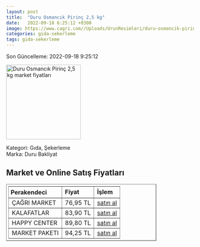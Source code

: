 ```yaml
---
layout: post
title:  "Duru Osmancık Pirinç 2,5 kg"
date:   2022-09-18 6:25:12 +0300
image: https://www.cagri.com//Uploads/UrunResimleri/duru-osmancik-pirinc-25-kg-d2f8.jpg
categories: gida-sekerleme
tags: gida-sekerleme
---
```


Son Güncelleme: 2022-09-18 9:25:12

<img src="https://www.cagri.com//Uploads/UrunResimleri/duru-osmancik-pirinc-25-kg-d2f8.jpg" width="200" alt="Duru Osmancık Pirinç 2,5 kg market fiyatları" />

Kategori: Gıda, Şekerleme
<br />
Marka: Duru Bakliyat

<h2>Market ve Online Satış Fiyatları</h2>

<table border="1" style="padding: 5px;width:80%;">
  <tr>
    <td style="padding: 5px;"><strong>Perakendeci</strong></td>
    <td><strong>Fiyat</strong></td>
    <td><strong>İşlem</strong></td>
  </tr>
  <tr>
              <td title="Çağrı Market">ÇAĞRI MARKET</td>
              <td>76,95 TL</td>
              <td><a title="Çağrı Market" target="_blank" href="https://www.cagri.com/duru-osmancik-pirinc-2.5-kg">satın al</a></td>
            </tr><tr>
              <td title="Kalafatlar">KALAFATLAR</td>
              <td>83,90 TL</td>
              <td><a title="Kalafatlar" target="_blank" href="https://www.kalafatlar.com/urun/duru-osmancik-pilavlik-pirinc-2-5-kg">satın al</a></td>
            </tr><tr>
              <td title="Happy Center">HAPPY CENTER</td>
              <td>89,80 TL</td>
              <td><a title="Happy Center" target="_blank" href="https://www.happycenter.com.tr/Duru_2500_Gr_Bkl_Pirinc_Osmancik_">satın al</a></td>
            </tr><tr>
              <td title="Market Paketi">MARKET PAKETI</td>
              <td>94,25 TL</td>
              <td><a title="Market Paketi" target="_blank" href="https://www.marketpaketi.com.tr/duru-bakliyat-osmancik-pilavlik-pirinc-25-kg-p-549399">satın al</a></td>
            </tr>
</table>
